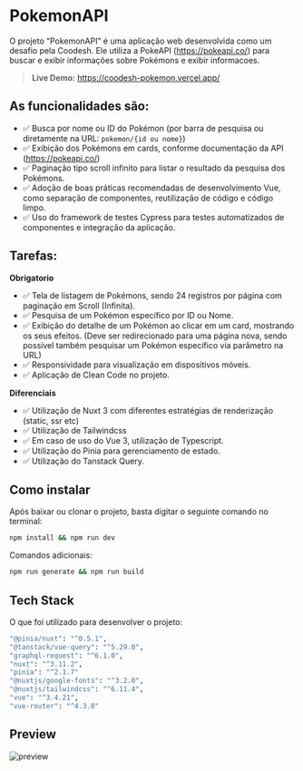 # PokemonAPI

O projeto “PokemonAPI” é uma aplicação web desenvolvida como um desafio pela Coodesh. Ele utiliza a PokeAPI (https://pokeapi.co/) para buscar e exibir informações sobre Pokémons e exibir informacoes.

> **Live Demo:** https://coodesh-pokemon.vercel.app/

## As funcionalidades são:

- :white_check_mark: Busca por nome ou ID do Pokémon (por barra de pesquisa ou diretamente na URL: `pokemon/{id ou nome}`)
- :white_check_mark: Exibição dos Pokémons em cards, conforme documentação da API (https://pokeapi.co/)
- :white_check_mark: Paginação tipo scroll infinito para listar o resultado da pesquisa dos Pokémons.
- :white_check_mark: Adoção de boas práticas recomendadas de desenvolvimento Vue, como separação de componentes, reutilização de código e código limpo.
- :white_check_mark: Uso do framework de testes Cypress para testes automatizados de componentes e integração da aplicação.

## Tarefas:

**Obrigatorio**

- :white_check_mark: Tela de listagem de Pokémons, sendo 24 registros por página com paginação em Scroll (Infinita).
- :white_check_mark: Pesquisa de um Pokémon específico por ID ou Nome.
- :white_check_mark: Exibição do detalhe de um Pokémon ao clicar em um card, mostrando os seus efeitos. (Deve ser redirecionado para uma página nova, sendo possível também pesquisar um Pokémon específico via parâmetro na URL)
- :white_check_mark: Responsividade para visualização em dispositivos móveis.
- :white_check_mark: Aplicação de Clean Code no projeto.

**Diferenciais**

- :white_check_mark: Utilização de Nuxt 3 com diferentes estratégias de renderização (static, ssr etc)
- :white_check_mark: Utilização de Tailwindcss
- :white_check_mark: Em caso de uso do Vue 3, utilização de Typescript.
- :white_check_mark: Utilização do Pinia para gerenciamento de estado.
- :white_check_mark: Utilização do Tanstack Query.

## Como instalar

Após baixar ou clonar o projeto, basta digitar o seguinte comando no terminal:

```sh
npm install && npm run dev
```

Comandos adicionais:

```sh
npm run generate && npm run build
```

## Tech Stack

O que foi utilizado para desenvolver o projeto:

```sh
"@pinia/nuxt": "^0.5.1",
"@tanstack/vue-query": "^5.29.0",
"graphql-request": "^6.1.0",
"nuxt": "^3.11.2",
"pinia": "^2.1.7"
"@nuxtjs/google-fonts": "^3.2.0",
"@nuxtjs/tailwindcss": "^6.11.4",
"vue": "^3.4.21",
"vue-router": "^4.3.0"
```

## Preview

![preview](https://github.com/franz-weberp/coodesh-pokemon/blob/main/public/desktop.png)
